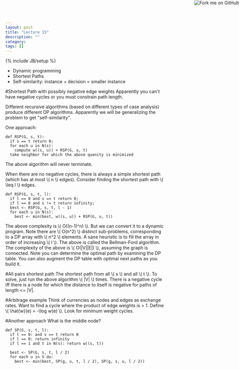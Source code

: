 ```yaml
---
layout: post
title: "Lecture 15"
description: ""
category: 
tags: []
---
```

{% include JB/setup %}

<script type="text/javascript"
  src="http://cdn.mathjax.org/mathjax/latest/MathJax.js?config=TeX-AMS-MML_HTMLorMML">
</script>

<a href="https://github.com/emchristiansen/CSE202/tree/gh-pages/_posts">
  <img style="position: absolute; top: 0; right: 0; border: 0;" src="https://s3.amazonaws.com/github/ribbons/forkme_right_darkblue_121621.png" alt="Fork me on GitHub">
</a>

<!--EDIT BELOW THIS LINE, UNLESS YOU ARE DOING SOMETHING SPECIAL.-->

  * Dynamic programming
  * Shortest Paths
  * Self-similarity: instance + decision = smaller instance

#Shortest Path with possibly negative edge weights
Apparently you can't have negative cycles or you must constrain path length.

Different recursive algorithms (based on different types of case analysis) produce different DP algorithms.
Apparently we will be generalizing the problem to get "self-similarity".

One approach:

```
def RSP(G, s, t):
  if s == t return 0;
  for each u in N(s):
    compute w((s, u)) + RSP(G, u, t)
  take neighbor for which the above quanity is minimized
```

The above algorithm will never terminate.

When there are no negative cycles, there is always a simple shortest path (which has at most \\( n \\) edges).
Consider finding the shortest path with \\( \leq l \\) edges.

```
def RSP(G, s, t, l):
  if l == 0 and s == t return 0;
  if l == 0 and s != t return infinity;
  best <- RSP(G, s, t, l - 1) 
  for each u in N(s):
    best <- min(best, w((s, u)) + RSP(G, u, t))
```

The above complexity is \\( O((n-1)^n) \\).
But we can convert it to a dynamic program.
Note there are \\( O(n^2) \\) distinct sub-problems, corresponding to a DP array with \\( n^2 \\) elements.
A sane heuristic is to fill the array in order of increasing \\( l \\).
The above is called the Bellman-Ford algorithm.
The complexity of the above is \\( O(|V||E|) \\), assuming the graph is connected.
Note you can determine the optimal path by examining the DP table.
You can also augment the DP table with optimal next paths as you build it.

#All pairs shortest path
The shortest path from all \\( s \\) and all \\( t \\).
To solve, just run the above algorithm \\( |V| \\) times.
There is a negative cycle iff there is a node for which the distance to itself is negative for paths of length <= |V|.

#Arbitrage example
Think of currencies as nodes and edges as exchange rates.
Want to find a cycle where the product of edge weights is > 1.
Define \\( \hat{w}(e) = -\log w(e) \\).
Look for minimum weight cycles.

#Another approach
What is the middle node?

```
def SP(G, s, t, l):
  if l == 0: and s == t return 0
  if l == 0: return infinity
  if l == 1 and t in N(s): return w((s, t))

  best <- SP(G, s, t, l / 2)
  for each u in V do:
    best <- min(best, SP(g, u, t, l / 2), SP(g, s, u, l / 2))
```
